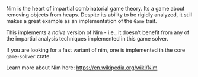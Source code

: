 Nim is the heart of impartial combinatorial game theory.
Its a game about removing objects from heaps.
Despite its ability to be rigidly analyzed,
it still makes a great example as an implementation of the `Game` trait.

This implements a _naive_ version of Nim - i.e., it doesn't benefit
from any of the impartial analysis techniques implemented in this game solver.

If you are looking for a fast variant of nim, one is implemented in the core `game-solver` crate.

Learn more about Nim here: <https://en.wikipedia.org/wiki/Nim>
